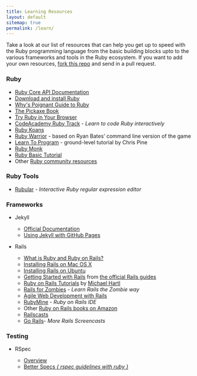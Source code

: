 ```yaml
---
title: Learning Resources
layout: default
sitemap: true
permalink: /learn/
---
```



Take a look at our list of resources that can help you get up to speed with the
Ruby programming language from the basic building blocks upto to the various
frameworks and tools in the Ruby ecosystem. If you want to add your own
resources, [fork this repo][fork] and send in a pull request.

### Ruby

* [Ruby Core API Documentation][ruby-8]
* [Download and install Ruby][ruby-2]
* [Why's Poignant Guide to Ruby][ruby-3]
* [The Pickaxe Book][ruby-4]
* [Try Ruby in Your Browser][ruby-5]
* [CodeAcademy Ruby Track][ruby-1] - _Learn to code Ruby interactively_
* [Ruby Koans][ruby-9]
* [Ruby Warrior][ruby-10] - based on Ryan Bates’ command line version of the game
* [Learn To Program][ruby-11] - ground-level tutorial by Chris Pine
* [Ruby Monk][ruby-12]
* [Ruby Basic Tutorial][ruby-13]
* Other [Ruby community resources][ruby-6]

### Ruby Tools

* [Rubular][ruby-tool-1] - _Interactive Ruby regular expression editor_

### Frameworks

* Jekyll

  * [Official Documentation][jekyll-1]
  * [Using Jekyll with GitHub Pages][jekyll-2]

* Rails

  * [What is Ruby and Ruby on Rails?][rails-1]
  * [Installing Rails on Mac OS X][rails-2]
  * [Installing Rails on Ubuntu][rails-3]
  * [Getting Started with Rails][rails-6] from [the official Rails guides][rails-7]
  * [Ruby on Rails Tutorials][rails-4] by [Michael Hartl][rails-5]
  * [Rails for Zombies][rails-8] - _Learn Rails the Zombie way_
  * [Agile Web Development with Rails][rails-9]
  * [RubyMine][rails-11] - _Ruby on Rails IDE_
  * Other [Ruby on Rails books on Amazon][rails-10]
  * [Railscasts][rails-12]
  * [Go Rails][rails-13]- _More Rails Screencasts_

### Testing

* RSpec

  * [Overview][rspec-2]
  * [Better Specs _{ rspec guidelines with ruby }_][rspec-1]


[jekyll-1]: http://jekyllrb.com
[jekyll-2]: https://help.github.com/articles/using-jekyll-with-pages

[rails-1]: http://railsapps.github.io/what-is-ruby-rails.html
[rails-2]: http://www.createdbypete.com/articles/ruby-on-rails-development-setup-for-mac-osx/
[rails-3]: http://railsapps.github.io/installrubyonrails-ubuntu.html
[rails-4]: http://ruby.railstutorial.org/
[rails-5]: http://michaelhartl.com/
[rails-6]: http://guides.rubyonrails.org/getting_started.html
[rails-7]: http://guides.rubyonrails.org/index.html
[rails-8]: http://railsforzombies.org/
[rails-9]: http://pragprog.com/titles/rails4/agile-web-development-with-rails
[rails-10]: http://goo.gl/MWIwa
[rails-11]: http://www.jetbrains.com/ruby/
[rails-12]: http://railscasts.com/
[rails-13]: https://gorails.com/

[ruby-1]: https://www.codecademy.com/learn/learn-ruby
[ruby-2]: https://www.ruby-lang.org
[ruby-3]: http://mislav.uniqpath.com/poignant-guide/
[ruby-4]: http://ruby-doc.com/docs/ProgrammingRuby/
[ruby-5]: http://tryruby.org/
[ruby-6]: https://www.ruby-lang.org/en/community/
[ruby-8]: https://www.ruby-doc.org/core
[ruby-9]: http://rubykoans.com/
[ruby-10]: https://www.bloc.io/ruby-warrior/
[ruby-11]: https://pine.fm/LearnToProgram/
[ruby-12]: https://rubymonk.com/
[ruby-13]: https://netguru.co/blog/all-you-need-to-know-to-start-with-ruby

[ruby-tool-1]: http://rubular.com/

[rspec-1]: http://betterspecs.org/
[rspec-2]: http://rspec.info/

[fork]: https://github.com/Nairuby/nairuby.github.io/fork
